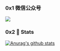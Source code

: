 
### 0x1 微信公众号

![](https://niocoder.com/assets/images/qrcode.jpg)

### 0x2 💚 Stats

[![Anurag's github stats](https://github-readme-stats.vercel.app/api?username=longfeizheng&count_private=true&show_icons=true&theme=onedark)](https://github.com/anuraghazra/github-readme-stats)
